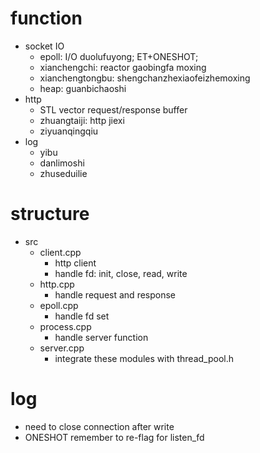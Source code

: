 # function
- socket IO
  - epoll: I/O duolufuyong; ET+ONESHOT; 
  - xianchengchi: reactor gaobingfa moxing
  - xianchengtongbu: shengchanzhexiaofeizhemoxing
  - heap: guanbichaoshi
- http
  - STL vector request/response buffer
  - zhuangtaiji: http jiexi
  - ziyuanqingqiu
- log
  - yibu
  - danlimoshi
  - zhuseduilie

# structure

- src
  - client.cpp
    - http client
    - handle fd: init, close, read, write
  - http.cpp
    - handle request and response
  - epoll.cpp
    - handle fd set
  - process.cpp
    - handle server function
  - server.cpp
    - integrate these modules with thread_pool.h


# log
- need to close connection after write
- ONESHOT remember to re-flag for listen_fd
<!-- - std::bind cannot be passed by args in class instance initialized by new -->